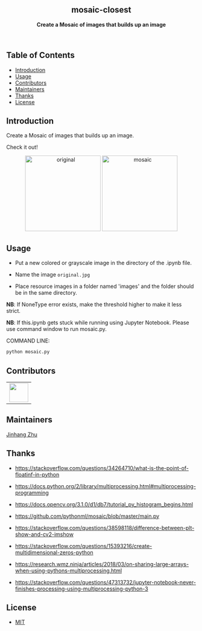<h2 align="center">mosaic-closest</h2>
<p align="center"><b>Create a Mosaic of images that builds up an image</b></p>
<br>

<h2>Table of Contents</h2>
<!-- TOC -->

- [Introduction](#introduction)
- [Usage](#usage)
- [Contributors](#contributors)
- [Maintainers](#maintainers)
- [Thanks](#thanks)
- [License](#license)

<!-- /TOC -->


## Introduction

Create a Mosaic of images that builds up an image.

Check it out!

<div align="center">
<img src="https://i.loli.net/2019/10/11/MLte568RyZ7j1JN.png" height="200px" alt="original" >
<img src="https://i.loli.net/2019/10/11/clMqgAhaR5TeibJ.png" height="200px" alt="mosaic" >
</div>

## Usage

- Put a new colored or grayscale image in the directory of the .ipynb file.

- Name the image `original.jpg`

- Place resource images in a folder named 'images' and the folder should be in the same directory.

**NB**: If NoneType error exists, make the threshold higher to make it less strict.

**NB**: If this.ipynb gets stuck while running using Jupyter Notebook. Please use command window to run mosaic.py.

COMMAND LINE: 

```python
python mosaic.py
```

## Contributors

<table>
    <tbody>
        <tr>
            <td>
                <a target="_blank" href="https://github.com/JinhangZhu"><img width="50px" src="https://en.gravatar.com/userimage/145161997/7c14f4bb588f11647cd83f7388fb415a.jpg?size=200"></a>
            </td>
        </tr>
    </tbody>
</table>

## Maintainers

[Jinhang Zhu](https://github.com/JinhangZhu)

## Thanks

- https://stackoverflow.com/questions/34264710/what-is-the-point-of-floatinf-in-python

- https://docs.python.org/2/library/multiprocessing.html#multiprocessing-programming

- https://docs.opencv.org/3.1.0/d1/db7/tutorial_py_histogram_begins.html

- https://github.com/pythonml/mosaic/blob/master/main.py

- https://stackoverflow.com/questions/38598118/difference-between-plt-show-and-cv2-imshow

- https://stackoverflow.com/questions/15393216/create-multidimensional-zeros-python

- https://research.wmz.ninja/articles/2018/03/on-sharing-large-arrays-when-using-pythons-multiprocessing.html

- https://stackoverflow.com/questions/47313732/jupyter-notebook-never-finishes-processing-using-multiprocessing-python-3

## License

- [MIT](https://opensource.org/licenses/MIT)